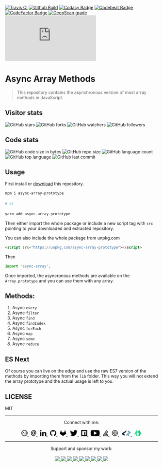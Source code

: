 [![Travis CI](https://travis-ci.com/scriptex/async-array-prototype.svg?branch=master)](https://travis-ci.com/scriptex/async-array-prototype)
[![Github Build](https://github.com/scriptex/async-array-prototype/workflows/Build/badge.svg)](https://github.com/scriptex/async-array-prototype/actions?query=workflow%3ABuild)
[![Codacy Badge](https://app.codacy.com/project/badge/Grade/34d3d75710534dc6a38c3584a1dcd068)](https://www.codacy.com/gh/scriptex/async-array-prototype/dashboard?utm_source=github.com&utm_medium=referral&utm_content=scriptex/async-array-prototype&utm_campaign=Badge_Grade)
[![Codebeat Badge](https://codebeat.co/badges/d765a4c8-2c0e-44f2-89c3-fa364fdc14e6)](https://codebeat.co/projects/github-com-scriptex-async-array-prototype-master)
[![CodeFactor Badge](https://www.codefactor.io/repository/github/scriptex/async-array-prototype/badge)](https://www.codefactor.io/repository/github/scriptex/async-array-prototype)
[![DeepScan grade](https://deepscan.io/api/teams/3574/projects/5257/branches/40799/badge/grade.svg)](https://deepscan.io/dashboard#view=project&tid=3574&pid=5257&bid=40799)
[![Analytics](https://ga-beacon-361907.ew.r.appspot.com/UA-83446952-1/github.com/scriptex/async-array-prototype/README.md?pixel)](https://github.com/scriptex/async-array-prototype/)

# Async Array Methods

> This repository contains the asynchronous version of most array methods in JavaScript.

## Visitor stats

![GitHub stars](https://img.shields.io/github/stars/scriptex/async-array-prototype?style=social)
![GitHub forks](https://img.shields.io/github/forks/scriptex/async-array-prototype?style=social)
![GitHub watchers](https://img.shields.io/github/watchers/scriptex/async-array-prototype?style=social)
![GitHub followers](https://img.shields.io/github/followers/scriptex?style=social)

## Code stats

![GitHub code size in bytes](https://img.shields.io/github/languages/code-size/scriptex/async-array-prototype)
![GitHub repo size](https://img.shields.io/github/repo-size/scriptex/async-array-prototype?style=plastic)
![GitHub language count](https://img.shields.io/github/languages/count/scriptex/async-array-prototype?style=plastic)
![GitHub top language](https://img.shields.io/github/languages/top/scriptex/async-array-prototype?style=plastic)
![GitHub last commit](https://img.shields.io/github/last-commit/scriptex/async-array-prototype?style=plastic)

## Usage

First install or [download](https://github.com/scriptex/async-array/archive/master.zip) this repository.

```sh
npm i async-array-prototype

# or

yarn add async-array-prototype
```

Then either import the whole package or include a new script tag with `src` pointing to your downloaded and extracted repository.

You can also include the whole package from unpkg.com

```html
<script src="https://unpkg.com/async-array-prototype"></script>
```

Then

```javascript
import 'async-array';
```

Once imported, the asyncronous methods are available on the `Array.prototype` and you can use them with any array.

## Methods:

1. Async `every`
2. Async `filter`
3. Async `find`
4. Async `findIndex`
5. Async `forEach`
6. Async `map`
7. Async `some`
8. Async `reduce`

## ES Next

Of course you can live on the edge and use the raw ES7 version of the methods by importing them from the `lib` folder.
This way you will not extend the array prototype and the actual usage is left to you.

## LICENSE

MIT

---

<div align="center">
    Connect with me:
</div>

<br />

<div align="center">
    <a href="https://atanas.info">
        <img src="https://raw.githubusercontent.com/scriptex/socials/master/styled-assets/logo.svg" height="20" alt="">
    </a>
    &nbsp;
    <a href="mailto:hi@atanas.info">
        <img src="https://raw.githubusercontent.com/scriptex/socials/master/styled-assets/email.svg" height="20" alt="">
    </a>
    &nbsp;
    <a href="https://www.linkedin.com/in/scriptex/">
        <img src="https://raw.githubusercontent.com/scriptex/socials/master/styled-assets/linkedin.svg" height="20" alt="">
    </a>
    &nbsp;
    <a href="https://github.com/scriptex">
        <img src="https://raw.githubusercontent.com/scriptex/socials/master/styled-assets/github.svg" height="20" alt="">
    </a>
    &nbsp;
    <a href="https://gitlab.com/scriptex">
        <img src="https://raw.githubusercontent.com/scriptex/socials/master/styled-assets/gitlab.svg" height="20" alt="">
    </a>
    &nbsp;
    <a href="https://twitter.com/scriptexbg">
        <img src="https://raw.githubusercontent.com/scriptex/socials/master/styled-assets/twitter.svg" height="20" alt="">
    </a>
    &nbsp;
    <a href="https://www.npmjs.com/~scriptex">
        <img src="https://raw.githubusercontent.com/scriptex/socials/master/styled-assets/npm.svg" height="20" alt="">
    </a>
    &nbsp;
    <a href="https://www.youtube.com/user/scriptex">
        <img src="https://raw.githubusercontent.com/scriptex/socials/master/styled-assets/youtube.svg" height="20" alt="">
    </a>
    &nbsp;
    <a href="https://stackoverflow.com/users/4140082/atanas-atanasov">
        <img src="https://raw.githubusercontent.com/scriptex/socials/master/styled-assets/stackoverflow.svg" height="20" alt="">
    </a>
    &nbsp;
    <a href="https://codepen.io/scriptex/">
        <img src="https://raw.githubusercontent.com/scriptex/socials/master/styled-assets/codepen.svg" width="20" alt="">
    </a>
    &nbsp;
    <a href="https://profile.codersrank.io/user/scriptex">
        <img src="https://raw.githubusercontent.com/scriptex/socials/master/styled-assets/codersrank.svg" height="20" alt="">
    </a>
    &nbsp;
    <a href="https://linktr.ee/scriptex">
        <img src="https://raw.githubusercontent.com/scriptex/socials/master/styled-assets/linktree.svg" height="20" alt="">
    </a>
</div>

---

<div align="center">
Support and sponsor my work:
<br />
<br />
<a href="https://twitter.com/intent/tweet?text=Checkout%20this%20awesome%20developer%20profile%3A&url=https%3A%2F%2Fgithub.com%2Fscriptex&via=scriptexbg&hashtags=software%2Cgithub%2Ccode%2Cawesome" title="Tweet">
	<img src="https://img.shields.io/badge/Tweet-Share_my_profile-blue.svg?logo=twitter&color=38A1F3" />
</a>
<a href="https://paypal.me/scriptex" title="Donate on Paypal">
	<img src="https://img.shields.io/badge/Donate-Support_me_on_PayPal-blue.svg?logo=paypal&color=222d65" />
</a>
<a href="https://revolut.me/scriptex" title="Donate on Revolut">
	<img src="https://img.shields.io/endpoint?url=https://raw.githubusercontent.com/scriptex/scriptex/master/badges/revolut.json" />
</a>
<a href="https://patreon.com/atanas" title="Become a Patron">
	<img src="https://img.shields.io/badge/Become_Patron-Support_me_on_Patreon-blue.svg?logo=patreon&color=e64413" />
</a>
<a href="https://ko-fi.com/scriptex" title="Buy Me A Coffee">
	<img src="https://img.shields.io/badge/Donate-Buy%20me%20a%20coffee-yellow.svg?logo=ko-fi" />
</a>
<a href="https://liberapay.com/scriptex/donate" title="Donate on Liberapay">
	<img src="https://img.shields.io/liberapay/receives/scriptex?label=Donate%20on%20Liberapay&logo=liberapay" />
</a>

<a href="https://img.shields.io/endpoint?url=https://raw.githubusercontent.com/scriptex/scriptex/master/badges/bitcoin.json" title="Donate Bitcoin">
	<img src="https://img.shields.io/endpoint?url=https://raw.githubusercontent.com/scriptex/scriptex/master/badges/bitcoin.json" />
</a>
<a href="https://img.shields.io/endpoint?url=https://raw.githubusercontent.com/scriptex/scriptex/master/badges/etherium.json" title="Donate Etherium">
	<img src="https://img.shields.io/endpoint?url=https://raw.githubusercontent.com/scriptex/scriptex/master/badges/etherium.json" />
</a>
<a href="https://img.shields.io/endpoint?url=https://raw.githubusercontent.com/scriptex/scriptex/master/badges/shiba-inu.json" title="Donate Shiba Inu">
	<img src="https://img.shields.io/endpoint?url=https://raw.githubusercontent.com/scriptex/scriptex/master/badges/shiba-inu.json" />
</a>
</div>
